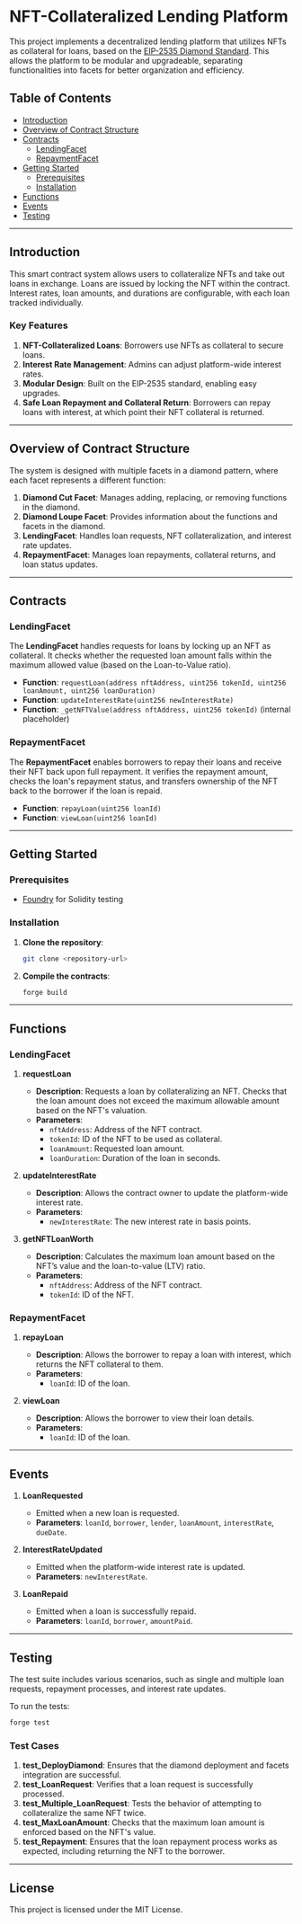# NFT-Collateralized Lending Platform

This project implements a decentralized lending platform that utilizes NFTs as collateral for loans, based on the [EIP-2535 Diamond Standard](https://eips.ethereum.org/EIPS/eip-2535). This allows the platform to be modular and upgradeable, separating functionalities into facets for better organization and efficiency.

## Table of Contents

- [Introduction](#introduction)
- [Overview of Contract Structure](#overview-of-contract-structure)
- [Contracts](#contracts)
  - [LendingFacet](#lendingfacet)
  - [RepaymentFacet](#repaymentfacet)
- [Getting Started](#getting-started)
  - [Prerequisites](#prerequisites)
  - [Installation](#installation)
- [Functions](#functions)
- [Events](#events)
- [Testing](#testing)

---

## Introduction

This smart contract system allows users to collateralize NFTs and take out loans in exchange. Loans are issued by locking the NFT within the contract. Interest rates, loan amounts, and durations are configurable, with each loan tracked individually.

### Key Features

1. **NFT-Collateralized Loans**: Borrowers use NFTs as collateral to secure loans.
2. **Interest Rate Management**: Admins can adjust platform-wide interest rates.
3. **Modular Design**: Built on the EIP-2535 standard, enabling easy upgrades.
4. **Safe Loan Repayment and Collateral Return**: Borrowers can repay loans with interest, at which point their NFT collateral is returned.

---

## Overview of Contract Structure

The system is designed with multiple facets in a diamond pattern, where each facet represents a different function:

1. **Diamond Cut Facet**: Manages adding, replacing, or removing functions in the diamond.
2. **Diamond Loupe Facet**: Provides information about the functions and facets in the diamond.
3. **LendingFacet**: Handles loan requests, NFT collateralization, and interest rate updates.
4. **RepaymentFacet**: Manages loan repayments, collateral returns, and loan status updates.

---

## Contracts

### LendingFacet

The **LendingFacet** handles requests for loans by locking up an NFT as collateral. It checks whether the requested loan amount falls within the maximum allowed value (based on the Loan-to-Value ratio).

- **Function**: `requestLoan(address nftAddress, uint256 tokenId, uint256 loanAmount, uint256 loanDuration)`
- **Function**: `updateInterestRate(uint256 newInterestRate)`
- **Function**: `_getNFTValue(address nftAddress, uint256 tokenId)` (internal placeholder)

### RepaymentFacet

The **RepaymentFacet** enables borrowers to repay their loans and receive their NFT back upon full repayment. It verifies the repayment amount, checks the loan's repayment status, and transfers ownership of the NFT back to the borrower if the loan is repaid.

- **Function**: `repayLoan(uint256 loanId)`
- **Function**: `viewLoan(uint256 loanId)`

---

## Getting Started

### Prerequisites

- [Foundry](https://github.com/foundry-rs/foundry) for Solidity testing

### Installation

1. **Clone the repository**:

   ```bash
   git clone <repository-url>
   ```

2. **Compile the contracts**:
   ```bash
   forge build
   ```

---

## Functions

### LendingFacet

1. **requestLoan**

   - **Description**: Requests a loan by collateralizing an NFT. Checks that the loan amount does not exceed the maximum allowable amount based on the NFT's valuation.
   - **Parameters**:
     - `nftAddress`: Address of the NFT contract.
     - `tokenId`: ID of the NFT to be used as collateral.
     - `loanAmount`: Requested loan amount.
     - `loanDuration`: Duration of the loan in seconds.

2. **updateInterestRate**

   - **Description**: Allows the contract owner to update the platform-wide interest rate.
   - **Parameters**:
     - `newInterestRate`: The new interest rate in basis points.

3. **getNFTLoanWorth**
   - **Description**: Calculates the maximum loan amount based on the NFT’s value and the loan-to-value (LTV) ratio.
   - **Parameters**:
     - `nftAddress`: Address of the NFT contract.
     - `tokenId`: ID of the NFT.

### RepaymentFacet

1. **repayLoan**

   - **Description**: Allows the borrower to repay a loan with interest, which returns the NFT collateral to them.
   - **Parameters**:
     - `loanId`: ID of the loan.

2. **viewLoan**
   - **Description**: Allows the borrower to view their loan details.
   - **Parameters**:
     - `loanId`: ID of the loan.

---

## Events

1. **LoanRequested**

   - Emitted when a new loan is requested.
   - **Parameters**: `loanId`, `borrower`, `lender`, `loanAmount`, `interestRate`, `dueDate`.

2. **InterestRateUpdated**

   - Emitted when the platform-wide interest rate is updated.
   - **Parameters**: `newInterestRate`.

3. **LoanRepaid**
   - Emitted when a loan is successfully repaid.
   - **Parameters**: `loanId`, `borrower`, `amountPaid`.

---

## Testing

The test suite includes various scenarios, such as single and multiple loan requests, repayment processes, and interest rate updates.

To run the tests:

```bash
forge test
```

### Test Cases

1. **test_DeployDiamond**: Ensures that the diamond deployment and facets integration are successful.
2. **test_LoanRequest**: Verifies that a loan request is successfully processed.
3. **test_Multiple_LoanRequest**: Tests the behavior of attempting to collateralize the same NFT twice.
4. **test_MaxLoanAmount**: Checks that the maximum loan amount is enforced based on the NFT's value.
5. **test_Repayment**: Ensures that the loan repayment process works as expected, including returning the NFT to the borrower.

---

## License

This project is licensed under the MIT License.
